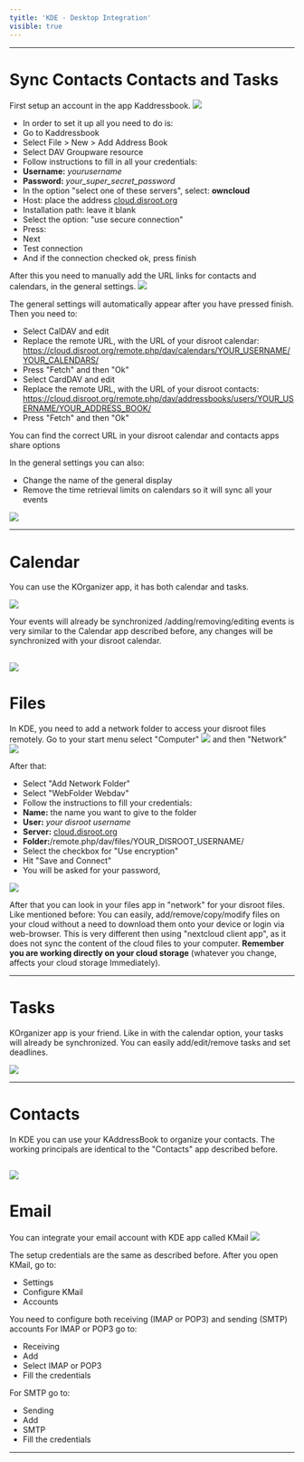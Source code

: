 ```yaml
---
tyitle: 'KDE - Desktop Integration'
visible: true
---
```

----------
# Sync Contacts Contacts and Tasks
First setup an account in the app Kaddressbook.
![](kde_kaddressbook1.png)

* In order to set it up all you need to do is:
* Go to Kaddressbook
* Select File > New > Add Address Book
* Select DAV Groupware resource
* Follow instructions to fill in all your credentials:
 * **Username:** _yourusername_
 * **Password:** _your_super_secret_password_
* In the option "select one of these servers", select: **owncloud**
* Host: place the address [cloud.disroot.org](http://https:cloud.disroot.org)
* Installation path: leave it blank
* Select the option: "use secure connection"
* Press:
 * Next
 * Test connection
 * And if the connection checked ok, press finish

After this you need to manually add the URL links for contacts and calendars, in the general settings.
![](kde_kaddressbook2.gif)

The general settings will automatically appear after you have pressed finish.
Then you need to:

* Select CalDAV and edit
 * Replace the remote URL, with the URL of your disroot calendar: https://cloud.disroot.org/remote.php/dav/calendars/YOUR_USERNAME/YOUR_CALENDARS/
 * Press "Fetch" and then "Ok"
* Select CardDAV and edit
 * Replace the remote URL, with the URL of your disroot contacts: https://cloud.disroot.org/remote.php/dav/addressbooks/users/YOUR_USERNAME/YOUR_ADDRESS_BOOK/
 * Press "Fetch" and then "Ok"

You can find the correct URL in your disroot calendar and contacts apps share options

In the general settings you can also:

* Change the name of the general display
* Remove the time retrieval limits on calendars so it will sync all your events

![](kde_kaddressbook3.gif)

----------

# Calendar
You can use the KOrganizer app, it has both calendar and tasks.

![](kde_kalendar1.png)

Your events will already be synchronized /adding/removing/editing events is very similar to the Calendar app described before, any changes will be synchronized with your disroot calendar.

![](kde_kalendar2.gif)
----------

# Files

In KDE, you need to add a network folder to access your disroot files remotely. Go to your start menu select "Computer" ![](kde_files1.png?resize=20,20) and then "Network" ![](kde_files2.png?resize=20,20)

After that:

* Select "Add Network Folder"
* Select "WebFolder Webdav"
* Follow the instructions to fill your credentials:
 * **Name:** the name you want to give to the folder
 * **User:** _your disroot username_
 * **Server:** [cloud.disroot.org](https://cloud.disroot.org)
 * **Folder:**/remote.php/dav/files/YOUR_DISROOT_USERNAME/
 * Select the checkbox for "Use encryption"
 * Hit "Save and Connect"
 * You will be asked for your password,

![](kde_files3.gif)


After that you can look in your files app in "network" for your disroot files. Like mentioned before:
You can easily, add/remove/copy/modify files on your cloud without a need to download them onto your device or login via web-browser. This is very different then using "nextcloud client app", as it does not sync the content of the cloud files to your computer. **Remember you are working directly on your cloud storage** (whatever you change, affects your cloud storage Immediately).


----------

# Tasks
KOrganizer app is your friend. Like in with the calendar option, your tasks will already be synchronized. You can easily add/edit/remove tasks and set deadlines.

![](kde_tasks1.gif)


----------

# Contacts

In KDE you can use your KAddressBook to organize your contacts. The working principals are identical to the "Contacts" app described before.

![](kde_kaddressbook4.gif)
----------

# Email
You can integrate your email account with KDE app called KMail
![](kde_kmail1.png)

The setup credentials are the same as described before. After you open KMail, go to:

* Settings
* Configure KMail
* Accounts

You need to configure both receiving (IMAP or POP3) and sending (SMTP) accounts
For IMAP or POP3 go to:

* Receiving
* Add
* Select IMAP or POP3
* Fill the credentials

For SMTP go to:

* Sending
* Add
* SMTP
* Fill the credentials

----------
